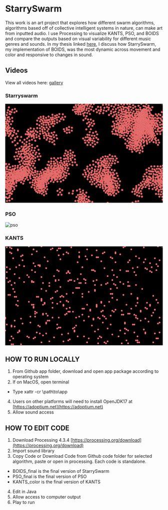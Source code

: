 # StarrySwarm
This work is an art project that explores how different swarm algorithms, algorithms based off of collective intelligent systems in nature, can make art from inputted audio. I use Processing to visualize KANTS, PSO, and BOIDS and compare the outputs based on visual variability for different music genres and sounds. In my thesis linked [here](https://drive.google.com/file/d/1HI5bjpnPcctkYzpv3L9yVeFsn1tz7gLC/view?usp=share_link), I discuss how StarrySwarm, my implementation of BOIDS, was the most dynamic across movement and color and responsive to changes in sound. 

## Videos
View all videos here: [gallery](https://youtube.com/playlist?list=PLsro6Cwvmceuaw9eLh6N0waUc08S1HUG7&si=ASSh_qcwqHQQU-WI)

### Starryswarm 
![starryswarm](https://github.com/angzla/StarrySwarm/blob/main/starryswarm.gif)

### PSO
![pso](https://github.com/angzla/StarrySwarm/blob/main/pso.gif)

### KANTS
![kants](https://github.com/angzla/StarrySwarm/blob/main/kants.gif)

## HOW TO RUN LOCALLY
1. From Github app folder, download and open app package according to operating system
2. If on MacOS, open terminal
- Type xattr -cr \path\to\app
4. Users on other platforms will need to install OpenJDK17 at [https://adoptium.net](https://adoptium.net)
5. Allow sound access 

## HOW TO EDIT CODE 
1. Download Processing 4.3.4 [https://processing.org/download](https://processing.org/download)
2. Import sound library
3. Copy Code or Download Code from Github code folder for selected algorithm, paste or open in processing. Each code is standalone. 
- BOIDS_final is the final version of StarrySwarm 
- PSO_final is the final version of PSO
- KANTS_color is the final version of KANTS
4. Edit in Java 
5. Allow access to computer output
6. Play to run 
